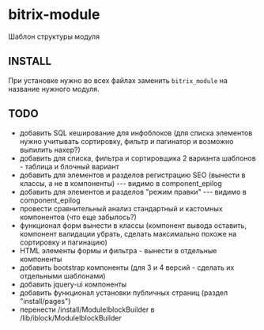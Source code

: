 # bitrix-module
Шаблон структуры модуля

## INSTALL

При установке нужно во всех файлах заменить `bitrix_module` на название нужного модуля.

## TODO

- добавить SQL кеширование для инфоблоков (для списка элементов нужно учитывать сортировку, фильтр и пагинатор и возможно выпилить нахер?)
- добавить для списка, фильтра и сортировщика 2 варианта шаблонов - таблица и блочный вариант
- добавить для элементов и разделов регистрацию SEO (вынести в классы, а не в компоненты) --- видимо в component_epilog
- добавить для элементов и разделов "режим правки" --- видимо в component_epilog
- провести сравнительный анализ стандартный и кастомных компонентов (что еще забылось?)
- функционал форм вынести в классы (компонент вывода оставить, компонент валидации убрать, сделать максимально похоже на сортировку и пагинацию)
- HTML элементы формы и фильтра - вынести в отдельные компоненты
- добавить bootstrap компоненты (для 3 и 4 версий - сделать их отдельными шаблонами)
- добавить jquery-ui компоненты
- добавить функционал установки публичных страниц (раздел "install/pages")
- перенести /install/ModuleIblockBuilder в /lib/iblock/ModuleIblockBuilder